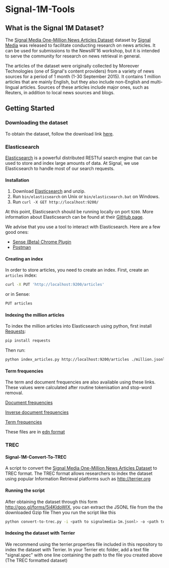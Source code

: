 # Signal-1M-Tools

## What is the Signal 1M Dataset?

The [Signal Media One-Million News Articles Dataset](http://research.signalmedia.co/newsir16/signal-dataset.html) dataset by [Signal Media](http://signal.uk.com/) was released to facilitate conducting research on news articles. It can be used for submissions to the NewsIR'16 workshop, but it is intended to serve the community for research on news retrieval in general.

The articles of the dataset were originally collected by Moreover Technologies (one of Signal's content providers) from a variety of news sources for a period of 1 month (1-30 September 2015). It contains 1 million articles that are mainly English, but they also include non-English and multi-lingual articles. Sources of these articles include major ones, such as Reuters, in addition to local news sources and blogs.

## Getting Started

### Downloading the dataset

To obtain the dataset, follow the download link [here](http://research.signalmedia.co/newsir16/signal-dataset.html).


### Elasticsearch

[Elasticsearch](https://www.elastic.co/products/elasticsearch) is a powerful distributed RESTful search engine that can be used to store and index large amounts of data. At Signal, we use Elasticsearch to handle most of our search requests.

#### Installation

1. Download [Elasticsearch](https://www.elastic.co/downloads/elasticsearch) and unzip.
2. Run `bin/elasticsearch` on Unix or `bin/elasticsearch.bat` on Windows.
3. Run `curl -X GET http://localhost:9200/`

At this point, Elasticsearch should be running locally on port `9200`. More information about Elasticsearch can be found at their [GitHub page](https://github.com/elastic/elasticsearch).

We advise that you use a tool to interact with Elasticsearch. Here are a few good ones:
* [Sense (Beta) Chrome Plugin](https://chrome.google.com/webstore/detail/sense-beta/lhjgkmllcaadmopgmanpapmpjgmfcfig?hl=en)
* [Postman](https://www.getpostman.com/)

#### Creating an index

In order to store articles, you need to create an index. First, create an `articles` index:

```bash
curl -X PUT 'http://localhost:9200/articles'
```

or in Sense:

```javascript
PUT articles
```

#### Indexing the million articles

To index the million articles into Elasticsearch using python, first install [Requests](https://github.com/kennethreitz/requests/):

```bash
pip install requests
```

Then run:

```bash
python index_articles.py http://localhost:9200/articles ./million.jsonl
```

#### Term frequencies

The term and document frequencies are also available using these links. These values were calculated after routine tokenisation and stop-word removal.

[Document frequencies](http://research.signalmedia.co/store/merged-df.edn)

[Inverse document frequencies](http://research.signalmedia.co/store/merged-idf.edn)

[Term frequencies](http://research.signalmedia.co/store/merged-df-totalf.edn)

These files are in [edn format](https://github.com/edn-format/edn)


### TREC

#### Signal-1M-Convert-To-TREC
A script to convert the [Signal Media One-Million News Articles Dataset](http://research.signalmedia.co/newsir16/signal-dataset.html)  to TREC format.
The TREC format allows researchers to index the dataset using popular Information Retrieval platforms such as http://terrier.org

#### Running the script
After obtaining the dataset through this form http://goo.gl/forms/5i4KldoWIX, you can extract the JSONL file from the the downloaded Gzip file
Then you run the script like this

```bash
python convert-to-trec.py -i <path to signalmedia-1m.jsonl> -o <path to your outputfile>
```

#### Indexing the dataset with Terrier
We recommend using the terrier.properties file included in this repository to index the dataset with Terrier.
In your Terrier etc folder, add a text file "signal.spec" with one line containing the path to the file you created above (The TREC formatted dataset)
